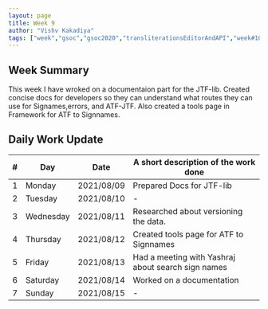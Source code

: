 ```yaml
---
layout: page
title: Week 9
author: "Vishv Kakadiya"
tags: ["week","gsoc","gsoc2020","transliterationsEditorAndAPI","week#10","eval#2"]
---
```


## Week Summary
This week I have wroked on a documentaion part for the JTF-lib. Created concise docs for developers so they can understand what routes they can use for Signames,errors, and ATF-JTF. Also created a tools page in Framework for ATF to Signnames.

## Daily Work Update

|\#|Day|Date|A short description of the work done|  
|---	|---	|---	|---	|  
|1   	| Monday 	|   2021/08/09	| Prepared Docs for JTF-lib |  
|2   	| Tuesday  	|   2021/08/10	| -	|  
|3   	| Wednesday  	|  2021/08/11 	| Researched about versioning the data. |  
|4   	| Thursday  	|   2021/08/12	| Created tools page for ATF to Signnames|  
|5   	| Friday  	|   2021/08/13	| Had a meeting with Yashraj about search sign names |  
|6   	| Saturday  	|   2021/08/14	| Worked on a documentation	|  
|7   	| Sunday  	|   2021/08/15	| - |  
